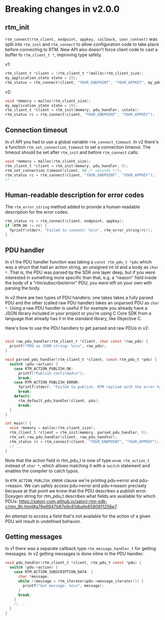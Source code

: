 
# Breaking changes in v2.0.0

## rtm_init

`rtm_connect(rtm_client, endpoint, appkey, callback, user_context)` was split into
`rtm_init` and `rtm_connect` to allow configuration code to take place before
connecting to RTM. New API also doesn't force client code to cast a buffer
to `rtm_client_t *`, improving type safety.

v1:

```C
rtm_client_t *client = (rtm_client_t *)malloc(rtm_client_size);
my_application_state state = {0};
rtm_status = rtm_connect(client, "YOUR_ENDPOINT", "YOUR_APPKEY", my_pdu_handler, &state);
```

v2:

```C
void *memory = malloc(rtm_client_size);
my_application_state state = {0};
rtm_client_t *client = rtm_init(memory, pdu_handler, &state);
rtm_status rc = rtm_connect(client, "YOUR_ENDPOINT", "YOUR_APPKEY");
```

## Connection timeout

In v1 API you had to use a global variable `rtm_connect_timeout`. In v2 there's
a function `rtm_set_connection_timeout` to set a connection timeout. The timeout should be set
after `rtm_init` and before `rtm_connect` calls:

```C
void *memory = malloc(rtm_client_size);
rtm_client_t *client = rtm_init(memory, pdu_handler, 0);
rtm_set_connection_timeout(client, 60 /* seconds */);
rtm_status rc = rtm_connect(client, "YOUR_ENDPOINT", "YOUR_APPKEY");
// ...
```

## Human-readable description for error codes

The `rtm_error_string` method added to provide a human-readable description for the error codes:

```C
rtm_status rc = rtm_connect(client, endpoint, appkey);
if (RTM_OK != rc) {
  fprintf(stderr, "Failed to connect: %s\n", rtm_error_string(rc));
}
```

## PDU handler

In v1 the PDU handler function was taking a `const rtm_pdu_t *pdu` which was a struct that had an action string, an unsigned int id and a body as `char *`. That is, the PDU was parsed by the SDK one layer deep, but if you were interested in something more specific than that, e.g. a "reason" field inside the body of a "rtm/subscribe/error" PDU, you were left on your own with parsing the body.

In v2 there are two types of PDU handlers: one takes takes a fully parsed PDU and the other (called raw PDU handler) takes an unparsed PDU as `char *`. Using a raw PDU handler is useful if for example you already have a JSON library included in your project or you're using C Core SDK from a language that already has it in the standard library, like Objective C.

Here's how to use the PDU handlers to get parsed and raw PDUs in v2:

```C

void raw_pdu_handler(rtm_client_t *client, char const *raw_pdu) {
  printf("PDU as JSON string: %s\n", raw_pdu);
}

void parsed_pdu_handler(rtm_client_t *client, const rtm_pdu_t *pdu) {
  switch (pdu->action) {
    case RTM_ACTION_PUBLISH_OK:
      printf("Publish confirmed\n");
      break;
    case RTM_ACTION_PUBLISH_ERROR:
      fprintf(stderr, "Failed to publish. RTM replied with the error %s:  %s\n", pdu->error, pdu->reason);
      break;
    default:
      rtm_default_pdu_handler(client, pdu);
      break;
  }
}

int main() {
  void *memory = malloc(rtm_client_size);
  rtm_client_t *client = rtm_init(memory, parsed_pdu_handler, 0);
  rtm_set_raw_pdu_handler(client, raw_pdu_handler);
  rtm_status rc = rtm_connect(client, "YOUR_ENDPOINT", "YOUR_APPKEY");
  // ...
}
```

Note that the action field in rtm_pdu_t is now of type `enum rtm_action_t` instead of `char *`, which allows matching it with a `switch` statement and enables the compiler to catch typos.

In `RTM_ACTION_PUBLISH_ERROR` clause we're printing pdu->error and pdu->reason.
We can safely access pdu->error and pdu->reason precisely because at that point
we know that the PDU describes a publish error. Doxygen string for rtm_pdu_t
describes what fields are available for which PDUs:
https://satori-com.github.io/satori-rtm-sdk-c/rtm_8h.html#a76e6947b67e9c81dbafe8580611256e7.

An attempt to access a field that's not available for the action of a given PDU
will result in undefined behavior.

## Getting messages

In v1 there was a separate callback type `rtm_message_handler_t` for getting messages. In v2 getting messages is done inline in the PDU handler:

```C
void pdu_handler(rtm_client_t *client, rtm_pdu_t const *pdu) {
  switch (pdu->action) {
    case RTM_ACTION_SUBSCRIPTION_DATA: {
      char *message;
      while ((message = rtm_iterate(&pdu->message_iterator))) {
        printf("Got message: %s\n", message);
      }
      break;
    }
    // ...
  }
}
```
